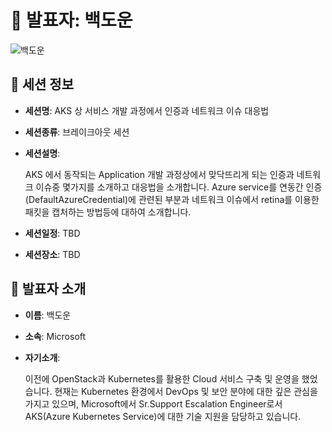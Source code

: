 # 🎤 발표자: 백도운

<div class="container">
    <div class="row justify-content-center">
        <div class="col-md-4 profile mb-4 text-center">
            <img src="/images/speakers/dounbaek.jpg" alt="백도운" class="img-fluid" />
        </div>
    </div>
</div>

## 🔎 세션 정보

- **세션명**: AKS 상 서비스 개발 과정에서 인증과 네트워크 이슈 대응법
- **세션종류**: 브레이크아웃 세션
- **세션설명**:

  AKS 에서 동작되는 Application 개발 과정상에서 맞닥뜨리게 되는 인증과 네트워크 이슈중 몇가지를 소개하고 대응법을 소개합니다. Azure service를 연동간 인증(DefaultAzureCredential)에 관련된 부분과 네트워크 이슈에서 retina를 이용한 패킷을 캡처하는 방법등에 대하여 소개합니다.

- **세션일정**: TBD
- **세션장소**: TBD

## 📜 발표자 소개

- **이름**: 백도운
- **소속**: Microsoft
- **자기소개**:

  이전에 OpenStack과 Kubernetes를 활용한 Cloud 서비스 구축 및 운영을 했었습니다. 현재는 Kubernetes 환경에서 DevOps 및 보안 분야에 대한 깊은 관심을 가지고 있으며, Microsoft에서 Sr.Support Escalation Engineer로서 AKS(Azure Kubernetes Service)에 대한 기술 지원을 담당하고 있습니다.